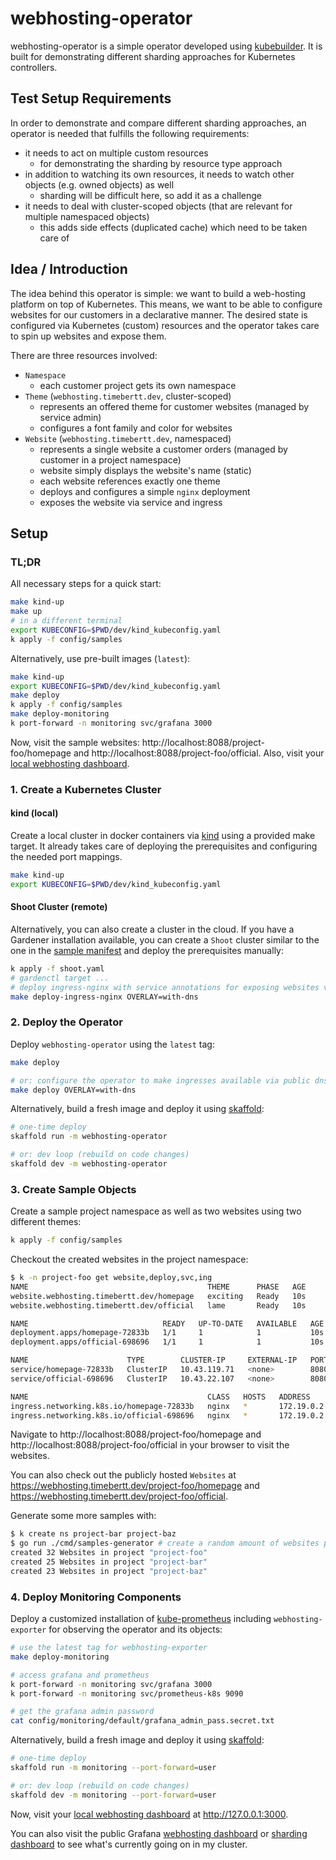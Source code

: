 # webhosting-operator

webhosting-operator is a simple operator developed using [kubebuilder](https://github.com/kubernetes-sigs/kubebuilder).
It is built for demonstrating different sharding approaches for Kubernetes controllers.

## Test Setup Requirements

In order to demonstrate and compare different sharding approaches, an operator is needed that fulfills the following requirements:

- it needs to act on multiple custom resources
  - for demonstrating the sharding by resource type approach
- in addition to watching its own resources, it needs to watch other objects (e.g. owned objects) as well
  - sharding will be difficult here, so add it as a challenge
- it needs to deal with cluster-scoped objects (that are relevant for multiple namespaced objects)
  - this adds side effects (duplicated cache) which need to be taken care of

## Idea / Introduction

The idea behind this operator is simple: we want to build a web-hosting platform on top of Kubernetes.
This means, we want to be able to configure websites for our customers in a declarative manner.
The desired state is configured via Kubernetes (custom) resources and the operator takes care to spin up websites and expose them.

There are three resources involved:

- `Namespace`
  - each customer project gets its own namespace
- `Theme` (`webhosting.timebertt.dev`, cluster-scoped)
  - represents an offered theme for customer websites (managed by service admin)
  - configures a font family and color for websites
- `Website` (`webhosting.timebertt.dev`, namespaced)
  - represents a single website a customer orders (managed by customer in a project namespace)
  - website simply displays the website's name (static)
  - each website references exactly one theme
  - deploys and configures a simple `nginx` deployment
  - exposes the website via service and ingress

## Setup

### TL;DR

All necessary steps for a quick start:

```bash
make kind-up
make up
# in a different terminal
export KUBECONFIG=$PWD/dev/kind_kubeconfig.yaml
k apply -f config/samples
```

Alternatively, use pre-built images (`latest`):

```bash
make kind-up
export KUBECONFIG=$PWD/dev/kind_kubeconfig.yaml
make deploy
k apply -f config/samples
make deploy-monitoring
k port-forward -n monitoring svc/grafana 3000
```

Now, visit the sample websites: http://localhost:8088/project-foo/homepage and http://localhost:8088/project-foo/official.
Also, visit your [local webhosting dashboard](http://127.0.0.1:3000/d/NbmNpqEnk/webhosting?orgId=1).

### 1. Create a Kubernetes Cluster

#### kind (local)

Create a local cluster in docker containers via [kind](https://kind.sigs.k8s.io/) using a provided make target.
It already takes care of deploying the prerequisites and configuring the needed port mappings.

```bash
make kind-up
export KUBECONFIG=$PWD/dev/kind_kubeconfig.yaml
```

#### Shoot Cluster (remote)

Alternatively, you can also create a cluster in the cloud. If you have a Gardener installation available, you can create a `Shoot` cluster similar to the one in the [sample manifest](./shoot.yaml) and deploy the prerequisites manually:

```bash
k apply -f shoot.yaml
# gardenctl target ...
# deploy ingress-nginx with service annotations for exposing websites via public dns
make deploy-ingress-nginx OVERLAY=with-dns
```

### 2. Deploy the Operator

Deploy `webhosting-operator` using the `latest` tag:

```bash
make deploy

# or: configure the operator to make ingresses available via public dns 
make deploy OVERLAY=with-dns
```

Alternatively, build a fresh image and deploy it using [skaffold](https://skaffold.dev/):

```bash
# one-time deploy
skaffold run -m webhosting-operator

# or: dev loop (rebuild on code changes)
skaffold dev -m webhosting-operator
```

### 3. Create Sample Objects

Create a sample project namespace as well as two websites using two different themes:

```bash
k apply -f config/samples
```

Checkout the created websites in the project namespace:

```bash
$ k -n project-foo get website,deploy,svc,ing
NAME                                        THEME      PHASE   AGE
website.webhosting.timebertt.dev/homepage   exciting   Ready   10s
website.webhosting.timebertt.dev/official   lame       Ready   10s

NAME                              READY   UP-TO-DATE   AVAILABLE   AGE
deployment.apps/homepage-72833b   1/1     1            1           10s
deployment.apps/official-698696   1/1     1            1           10s

NAME                      TYPE        CLUSTER-IP     EXTERNAL-IP   PORT(S)    AGE
service/homepage-72833b   ClusterIP   10.43.119.71   <none>        8080/TCP   10s
service/official-698696   ClusterIP   10.43.22.107   <none>        8080/TCP   10s

NAME                                        CLASS   HOSTS   ADDRESS      PORTS   AGE
ingress.networking.k8s.io/homepage-72833b   nginx   *       172.19.0.2   80      10s
ingress.networking.k8s.io/official-698696   nginx   *       172.19.0.2   80      10s
```

Navigate to http://localhost:8088/project-foo/homepage and http://localhost:8088/project-foo/official in your browser to visit the websites.

You can also check out the publicly hosted `Websites` at https://webhosting.timebertt.dev/project-foo/homepage and https://webhosting.timebertt.dev/project-foo/official.

Generate some more samples with:
```bash
$ k create ns project-bar project-baz
$ go run ./cmd/samples-generator # create a random amount of websites per namespace (up to 50 each)
created 32 Websites in project "project-foo"
created 25 Websites in project "project-bar"
created 23 Websites in project "project-baz"
```

### 4. Deploy Monitoring Components

Deploy a customized installation of [kube-prometheus](https://github.com/prometheus-operator/kube-prometheus) including `webhosting-exporter` for observing the operator and its objects:

```bash
# use the latest tag for webhosting-exporter
make deploy-monitoring

# access grafana and prometheus
k port-forward -n monitoring svc/grafana 3000
k port-forward -n monitoring svc/prometheus-k8s 9090

# get the grafana admin password
cat config/monitoring/default/grafana_admin_pass.secret.txt
```

Alternatively, build a fresh image and deploy it using [skaffold](https://skaffold.dev/):

```bash
# one-time deploy
skaffold run -m monitoring --port-forward=user

# or: dev loop (rebuild on code changes)
skaffold dev -m monitoring --port-forward=user
```

Now, visit your [local webhosting dashboard](http://127.0.0.1:3000/d/NbmNpqEnk/webhosting?orgId=1) at http://127.0.0.1:3000.

You can also visit the public Grafana [webhosting dashboard](https://grafana.webhosting.timebertt.dev/d/NbmNpqEnk/webhosting?orgId=1) or [sharding dashboard](https://grafana.webhosting.timebertt.dev/d/7liIybkVk/sharding?orgId=1) to see what's currently going on in my cluster. 
